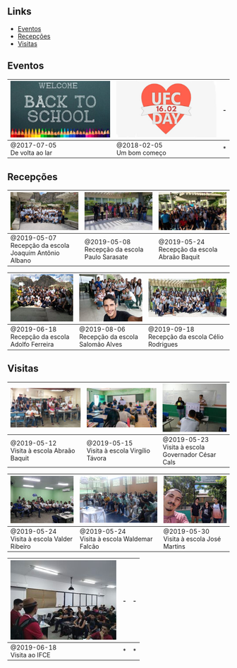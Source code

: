 
## Links
- [Eventos](#eventos)
- [Recepções](#recepções)
- [Visitas](#visitas)

## Eventos

[![](base/.thumb/01/Readme.jpg)](base/01/Readme.md#eventos-ð2017-07-05-de-volta-ao-lar)|[![](base/.thumb/02/Readme.jpg)](base/02/Readme.md#eventos-ð2018-02-05-um-bom-começo)|-
-|-|-
@2017-07-05<br>De volta ao lar|@2018-02-05<br>Um bom começo|*



## Recepções

[![](base/.thumb/03/Readme.jpg)](base/03/Readme.md#recepcoes-ð2019-05-07-recepção-da-escola-joaquim-antônio-albano)|[![](base/.thumb/04/Readme.jpg)](base/04/Readme.md#recepcoes-ð2019-05-08-recepção-da-escola-paulo-sarasate)|[![](base/.thumb/08/Readme.jpg)](base/08/Readme.md#recepcoes-ð2019-05-24-recepção-da-escola-abraão-baquit)
-|-|-
@2019-05-07<br>Recepção da escola Joaquim Antônio Albano|@2019-05-08<br>Recepção da escola Paulo Sarasate|@2019-05-24<br>Recepção da escola Abraão Baquit


[![](base/.thumb/12/Readme.jpg)](base/12/Readme.md#recepcoes-ð2019-06-18-recepção-da-escola-adolfo-ferreira)|[![](base/.thumb/14/Readme.jpg)](base/14/Readme.md#recepcoes-ð2019-08-06-recepção-da-escola-salomão-alves)|[![](base/.thumb/15/Readme.jpg)](base/15/Readme.md#recepcoes-ð2019-09-18-recepção-da-escola-célio-rodrigues)
-|-|-
@2019-06-18<br>Recepção da escola Adolfo Ferreira|@2019-08-06<br>Recepção da escola Salomão Alves|@2019-09-18<br>Recepção da escola Célio Rodrigues



## Visitas

[![](base/.thumb/05/Readme.jpg)](base/05/Readme.md#visitas-ð2019-05-12-visita-à-escola-abraão-baquit)|[![](base/.thumb/06/Readme.jpg)](base/06/Readme.md#visitas-ð2019-05-15-visita-à-escola-virgílio-távora)|[![](base/.thumb/07/Readme.jpg)](base/07/Readme.md#visitas-ð2019-05-23-visita-à-escola-governador-césar-cals)
-|-|-
@2019-05-12<br>Visita à escola Abraão Baquit|@2019-05-15<br>Visita à escola Virgílio Távora|@2019-05-23<br>Visita à escola Governador César Cals


[![](base/.thumb/09/Readme.jpg)](base/09/Readme.md#visitas-ð2019-05-24-visita-à-escola-valder-ribeiro)|[![](base/.thumb/10/Readme.jpg)](base/10/Readme.md#visitas-ð2019-05-24-visita-à-escola-waldemar-falcão)|[![](base/.thumb/11/Readme.jpg)](base/11/Readme.md#visitas-ð2019-05-30-visita-à-escola-josé-martins)
-|-|-
@2019-05-24<br>Visita à escola Valder Ribeiro|@2019-05-24<br>Visita à escola Waldemar Falcão|@2019-05-30<br>Visita à escola José Martins


[![](base/.thumb/13/Readme.jpg)](base/13/Readme.md#visitas-ð2019-06-18-visita-ao-ifce)|-|-
-|-|-
@2019-06-18<br>Visita ao IFCE|*|*


